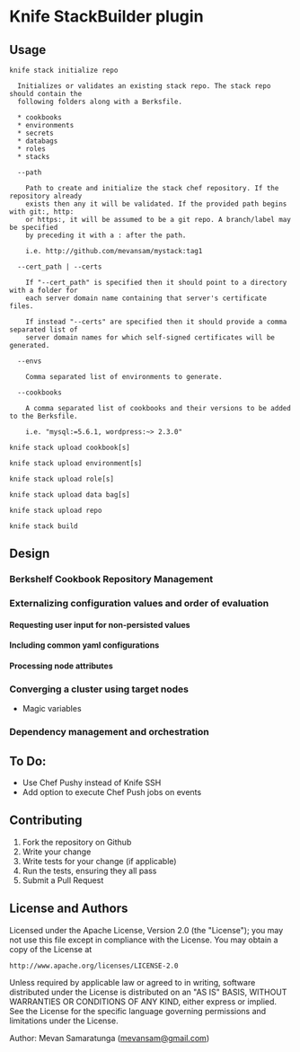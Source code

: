 # Knife StackBuilder plugin

## Usage

```
knife stack initialize repo

  Initializes or validates an existing stack repo. The stack repo should contain the 
  following folders along with a Berksfile.
  
  * cookbooks
  * environments
  * secrets
  * databags
  * roles
  * stacks

  --path

    Path to create and initialize the stack chef repository. If the repository already 
    exists then any it will be validated. If the provided path begins with git:, http: 
    or https:, it will be assumed to be a git repo. A branch/label may be specified
    by preceding it with a : after the path.
    
    i.e. http://github.com/mevansam/mystack:tag1

  --cert_path | --certs

    If "--cert_path" is specified then it should point to a directory with a folder for 
    each server domain name containing that server's certificate files. 
    
    If instead "--certs" are specified then it should provide a comma separated list of
    server domain names for which self-signed certificates will be generated.

  --envs
    
    Comma separated list of environments to generate.
    
  --cookbooks
  
    A comma separated list of cookbooks and their versions to be added to the Berksfile.
    
    i.e. "mysql:=5.6.1, wordpress:~> 2.3.0"
```

```
knife stack upload cookbook[s]
```

```
knife stack upload environment[s]
```

```
knife stack upload role[s]
```

```
knife stack upload data bag[s]
```

```
knife stack upload repo
```

```
knife stack build
```

## Design

### Berkshelf Cookbook Repository Management

### Externalizing configuration values and order of evaluation

#### Requesting user input for non-persisted values

#### Including common yaml configurations

#### Processing node attributes

### Converging a cluster using target nodes

* Magic variables

### Dependency management and orchestration

## To Do:

* Use Chef Pushy instead of Knife SSH
* Add option to execute Chef Push jobs on events

## Contributing

1. Fork the repository on Github
2. Write your change
3. Write tests for your change (if applicable)
4. Run the tests, ensuring they all pass
5. Submit a Pull Request

## License and Authors

Licensed under the Apache License, Version 2.0 (the "License");
you may not use this file except in compliance with the License.
You may obtain a copy of the License at

    http://www.apache.org/licenses/LICENSE-2.0

Unless required by applicable law or agreed to in writing, software
distributed under the License is distributed on an "AS IS" BASIS,
WITHOUT WARRANTIES OR CONDITIONS OF ANY KIND, either express or implied.
See the License for the specific language governing permissions and
limitations under the License.

Author: Mevan Samaratunga (mevansam@gmail.com)
